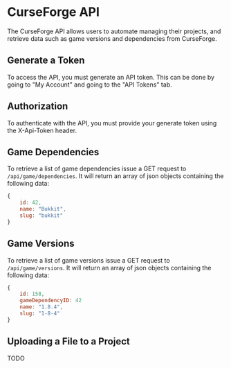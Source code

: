 CurseForge API
==============
The CurseForge API allows users to automate managing their projects, and retrieve data such as game versions and dependencies from CurseForge.

Generate a Token
----------------
To access the API, you must generate an API token. This can be done by going to "My Account" and going to the "API Tokens" tab.

Authorization
-------------
To authenticate with the API, you must provide your generate token using the X-Api-Token header.

Game Dependencies
-----------------
To retrieve a list of game dependencies issue a GET request to `/api/game/dependencies`. It will return an array of json objects containing the following data:

```js
{
    id: 42,
    name: "Bukkit",
    slug: "bukkit"
}
```

Game Versions
-------------
To retrieve a list of game versions issue a GET request to `/api/game/versions`. It will return an array of json objects containing the following data:

```js
{
    id: 158,
    gameDependencyID: 42
    name: "1.8.4",
    slug: "1-8-4"
}
```

Uploading a File to a Project
-----------------------------
TODO
